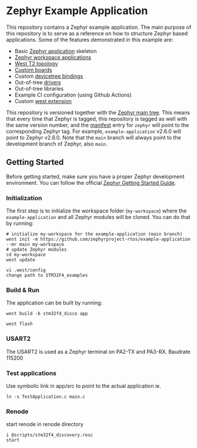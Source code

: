 # Zephyr Example Application

This repository contains a Zephyr example application. The main purpose of this
repository is to serve as a reference on how to structure Zephyr based
applications. Some of the features demonstrated in this example are:

- Basic [Zephyr application][app_dev] skeleton
- [Zephyr workspace applications][workspace_app]
- [West T2 topology][west_t2]
- [Custom boards][board_porting]
- Custom [devicetree bindings][bindings]
- Out-of-tree [drivers][drivers]
- Out-of-tree libraries
- Example CI configuration (using Github Actions)
- Custom [west extension][west_ext]

This repository is versioned together with the [Zephyr main tree][zephyr]. This
means that every time that Zephyr is tagged, this repository is tagged as well
with the same version number, and the [manifest](west.yml) entry for `zephyr`
will point to the corresponding Zephyr tag. For example, `example-application`
v2.6.0 will point to Zephyr v2.6.0. Note that the `main` branch will always
point to the development branch of Zephyr, also `main`.

[app_dev]: https://docs.zephyrproject.org/latest/develop/application/index.html
[workspace_app]: https://docs.zephyrproject.org/latest/develop/application/index.html#zephyr-workspace-app
[west_t2]: https://docs.zephyrproject.org/latest/develop/west/workspaces.html#west-t2
[board_porting]: https://docs.zephyrproject.org/latest/guides/porting/board_porting.html
[bindings]: https://docs.zephyrproject.org/latest/guides/dts/bindings.html
[drivers]: https://docs.zephyrproject.org/latest/reference/drivers/index.html
[zephyr]: https://github.com/zephyrproject-rtos/zephyr
[west_ext]: https://docs.zephyrproject.org/latest/develop/west/extensions.html

## Getting Started

Before getting started, make sure you have a proper Zephyr development
environment. You can follow the official
[Zephyr Getting Started Guide](https://docs.zephyrproject.org/latest/getting_started/index.html).

### Initialization

The first step is to initialize the workspace folder (``my-workspace``) where
the ``example-application`` and all Zephyr modules will be cloned. You can do
that by running:

```shell
# initialize my-workspace for the example-application (main branch)
west init -m https://github.com/zephyrproject-rtos/example-application --mr main my-workspace
# update Zephyr modules
cd my-workspace
west update
```
```shell
vi .west/config
change path to STM32F4_examples

```

### Build & Run

The application can be built by running:

```shell
west build -b stm32f4_disco app
```

```shell
west flash
```

### USART2
The USART2 is used as a Zephyr terminal on PA2-TX and PA3-RX. Baudrate 115200

### Test applications

Use symbolic link in app/src to point to the actual application ie. 

```shell
ln -s TestApplication.c main.c
```

### Renode

start renode in renode directory 

```shell
i @scripts/stm32f4_discovery.resc 
start
``` 
